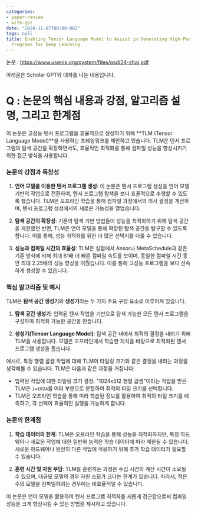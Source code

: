 ```yaml
---
categories:
- paper-review
- with-gpt
date: "2024-11-07T00:00:00Z"
tags: null
title: Enabling Tensor Language Model to Assist in Generating High-Performance Tensor
  Programs for Deep Learning
---
```



논문 : https://www.usenix.org/system/files/osdi24-zhai.pdf


아래글은 Scholar GPT와 대화를 나눈 내용입니다.

# Q : 논문의 핵심 내용과 강점, 알고리즘 설명, 그리고 한계점

 

이 논문은 고성능 텐서 프로그램을 효율적으로 생성하기 위해 **TLM (Tensor Language Model)**을 사용하는 프레임워크를 제안하고 있습니다. TLM은 텐서 프로그램의 탐색 공간을 확장하면서도, 효율적인 최적화를 통해 컴파일 성능을 향상시키기 위한 접근 방식을 사용합니다.

### 논문의 강점과 독창성
1. **언어 모델을 이용한 텐서 프로그램 생성**: 이 논문은 텐서 프로그램 생성을 언어 모델 기반의 작업으로 전환하여, 텐서 프로그램 탐색을 보다 효율적으로 수행할 수 있도록 했습니다. TLM은 오프라인 학습을 통해 컴파일 과정에서의 의사 결정을 개선하며, 텐서 프로그램 생성에서의 새로운 가능성을 열었습니다.
   
2. **탐색 공간의 확장성**: 기존의 탐색 기반 방법들이 성능을 최적화하기 위해 탐색 공간을 제한했던 반면, TLM은 언어 모델을 통해 확장된 탐색 공간을 탐구할 수 있도록 합니다. 이를 통해, 성능 최적화를 위한 더 많은 선택지를 다룰 수 있습니다.

3. **성능과 컴파일 시간의 효율성**: TLM은 실험에서 Ansor나 MetaSchedule과 같은 기존 방식에 비해 최대 61배 더 빠른 컴파일 속도를 보이며, 동일한 컴파일 시간 동안 최대 2.25배의 성능 향상을 이뤘습니다. 이를 통해 고성능 프로그램을 보다 신속하게 생성할 수 있습니다.

### 핵심 알고리즘 및 예시
TLM은 **탐색 공간 생성기**와 **생성기**라는 두 가지 주요 구성 요소로 이루어져 있습니다.

1. **탐색 공간 생성기**: 입력된 텐서 작업을 기반으로 탐색 가능한 모든 텐서 프로그램을 구성하여 최적화 가능한 공간을 만듭니다.
   
2. **생성기(Tensor Language Model)**: 탐색 공간 내에서 최적의 결정을 내리기 위해 TLM을 사용합니다. 모델은 오프라인에서 학습한 지식을 바탕으로 최적화된 텐서 프로그램 생성을 돕습니다.

예시로, 특정 행렬 곱셈 작업에 대해 TLM이 타일링 크기와 같은 결정을 내리는 과정을 생각해볼 수 있습니다. TLM은 다음과 같은 과정을 거칩니다:
- 입력된 작업에 대한 타일링 크기 결정: "1024x512 행렬 곱셈"이라는 작업을 받은 TLM은 `i=1024`를 여러 부분으로 분할하여 최적의 타일 크기를 선택합니다.
- TLM은 오프라인 학습을 통해 미리 학습된 정보를 활용하여 최적의 타일 크기를 예측하고, 각 선택이 효율적인 실행을 가능하게 합니다.

### 논문의 한계점
1. **학습 데이터의 한계**: TLM은 오프라인 학습을 통해 성능을 최적화하지만, 특정 하드웨어나 새로운 작업에 대한 일반화 능력은 학습 데이터에 따라 제한될 수 있습니다. 새로운 하드웨어나 완전히 다른 작업에 적응하기 위해 추가 학습 데이터가 필요할 수 있습니다.
   
2. **훈련 시간 및 자원 부담**: TLM을 훈련하는 과정은 수십 시간의 계산 시간이 소요될 수 있으며, 대규모 모델의 경우 자원 소모가 크다는 한계가 있습니다. 따라서, 적은 수의 모델을 컴파일하려는 경우에는 비효율적일 수 있습니다.

이 논문은 언어 모델을 활용하여 텐서 프로그램 최적화를 새롭게 접근함으로써 컴파일 성능을 크게 향상시킬 수 있는 방법을 제시하고 있습니다.